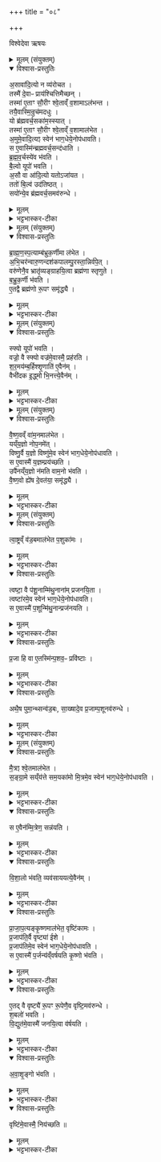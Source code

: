 +++
title = "०८"

+++

विश्वेदेवा ऋषयः


<details><summary>मूलम् (संयुक्तम्)</summary>

अ॒सावा॑दि॒त्यो न व्य॑रोचत॒ तस्मै॑ दे॒वाᳶ प्राय॑श्चित्तिमैच्छ॒न्तस्मा॑ ए॒ताꣳ सौ॒रीꣳ श्वे॒ताव्ँ व॒शामाऽल॑भन्त॒ तयै॒वास्मि॒न्रुच॑मदधु॒र्यो ब्र॑ह्मवर्च॒सका॑म॒स्स्यात्तस्मा॑ ए॒ताꣳ सौ॒रीꣳ श्वे॒ताव्ँ व॒शामाल॑भेता॒मुमे॒वादि॒त्यꣵ स्वेन॑ भाग॒धेये॒नोप॑धावति॒  स ए॒वास्मि॑न्ब्रह्मवर्च॒सन्द॑धाति ब्रह्मवर्च॒स्ये॑व भ॑वति बै॒ल्वो यूपो॑ भवत्य॒सौ (48)  वा आ॑दि॒त्यो यतोऽजा॑यत॒ ततो॑ बि॒ल्व॑ उद॑तिष्ठ॒थ्सयो॑न्ये॒व ब्र॑ह्मवर्च॒समव॑रुन्धे
</details>

<details open><summary>विश्वास-प्रस्तुतिः</summary>

अ॒सावा॑दि॒त्यो न व्य॑रोचत ।  
तस्मै॑ दे॒वाᳶ प्राय॑श्चित्तिमैच्छन् ।   
तस्मा॑ ए॒ताꣳ सौ॒रीꣳ श्वे॒ताव्ँ व॒शामाऽल॑भन्त ।  
तयै॒वास्मि॒न्रुच॑मदधुः ।  
यो  ब्र॑ह्मवर्च॒सका॑म॒स्स्यात् ।   
तस्मा॑ ए॒ताꣳ सौ॒रीꣳ श्वे॒ताव्ँ व॒शामाल॑भेत ।   
अ॒मुमे॒वादि॒त्यꣵ स्वेन॑ भाग॒धेये॒नोप॑धावति।  
स ए॒वास्मि॑न्ब्रह्मवर्च॒सन्द॑धाति ।   
ब्र॒ह्म॒व॒र्चस्ये॑व भ॑वति ।  
बै॒ल्वो यूपो॑ भवति ।  
अ॒सौ वा आ॑दि॒त्यो यतोऽजा॑यत ।   
ततो॑ बि॒ल्व॑ उद॑तिष्ठत् ।  
सयो॑न्ये॒व ब्र॑ह्मवर्च॒समव॑रुन्धे ।  
</details>

<details><summary>मूलम्</summary>

अ॒सावा॑दि॒त्यो न व्य॑रोचत ।  
तस्मै॑ दे॒वाᳶ प्राय॑श्चित्तिमैच्छन् ।   
तस्मा॑ ए॒ताꣳ सौ॒रीꣳ श्वे॒ताव्ँ व॒शामाऽल॑भन्त ।  
तयै॒वास्मि॒न्रुच॑मदधुः ।  
यो  ब्र॑ह्मवर्च॒सका॑म॒स्स्यात् ।   
तस्मा॑ ए॒ताꣳ सौ॒रीꣳ श्वे॒ताव्ँ व॒शामाल॑भेत ।   
अ॒मुमे॒वादि॒त्यꣵ स्वेन॑ भाग॒धेये॒नोप॑धावति।  
स ए॒वास्मि॑न्ब्रह्मवर्च॒सन्द॑धाति ।   
ब्र॒ह्म॒व॒र्चस्ये॑व भ॑वति ।  
बै॒ल्वो यूपो॑ भवति ।  
अ॒सौ वा आ॑दि॒त्यो यतोऽजा॑यत ।   
ततो॑ बि॒ल्व॑ उद॑तिष्ठत् ।  
सयो॑न्ये॒व ब्र॑ह्मवर्च॒समव॑रुन्धे ।  
</details>

<details><summary>भट्टभास्कर-टीका</summary>

1असावादित्य इत्यादि ॥ सौरीमिति । 'सूर्यतिष्यागत्स्य' इति यलोपः ॥
</details>



<details><summary>मूलम् (संयुक्तम्)</summary>

ब्राह्मणस्प॒त्याम्ब॑भ्रुक॒र्णीमा ल॑भेताभि॒चर॑न्वारु॒णन्दश॑कपालम्पु॒रस्ता॒न्निर्व॑पे॒द्वरु॑णेनै॒व भ्रातृ॑व्यङ्ग्राहयि॒त्वा ब्रह्म॑णा स्तृणुते बभ्रुक॒र्णी भ॑वत्ये॒तद्वै ब्रह्म॑णो रू॒पꣳ समृ॑द्ध्यै
</details>

<details open><summary>विश्वास-प्रस्तुतिः</summary>

ब्रा॒ह्म॒ण॒स्प॒त्याम्ब॑भ्रुक॒र्णीमा ल॑भेत ।  
अ॒भि॒चर॑न्वारु॒णन्दश॑कपालम्पु॒रस्ता॒न्निर्व॑पे॒त् ।   
वरु॑णेनै॒व भ्रातृ॑व्यङ्ग्राहयि॒त्वा ब्रह्म॑णा स्तृणुते ।  
ब॒भ्रु॒क॒र्णी  भ॑वति ।   
ए॒तद्वै ब्रह्म॑णो रू॒पꣳ समृ॑द्ध्यै ।  
</details>

<details><summary>मूलम्</summary>

ब्रा॒ह्म॒ण॒स्प॒त्याम्ब॑भ्रुक॒र्णीमा ल॑भेत ।  
अ॒भि॒चर॑न्वारु॒णन्दश॑कपालम्पु॒रस्ता॒न्निर्व॑पे॒त् ।   
वरु॑णेनै॒व भ्रातृ॑व्यङ्ग्राहयि॒त्वा ब्रह्म॑णा स्तृणुते ।  
ब॒भ्रु॒क॒र्णी  भ॑वति ।   
ए॒तद्वै ब्रह्म॑णो रू॒पꣳ समृ॑द्ध्यै ।  
</details>

<details><summary>भट्टभास्कर-टीका</summary>

2बभ्रुकर्णी कपिलश्यामकर्णी । 'नासिकोदर' इत्यादिना ङीष्, 'सतिशिष्टत्वात्तेन बहुव्रीहिस्वरो बाध्यते । ब्रह्मणा कर्मणा स्तृणुते छादयति हिनस्तीत्यर्थः ॥
</details>



<details><summary>मूलम् (संयुक्तम्)</summary>

स्फ्यो यूपो॑ भवति॒ वज्रो॒ वै स्फ्यो वज्र॑मे॒वास्मै॒ प्रह॑रति शर॒मय॑म्ब॒र्हिश्शृ॒णाति॑ (49) ए॒वैन॒व्ँवैभी॑दक इ॒द्ध्मो भि॒नत्त्ये॒वैनँ॑म् 
</details>

<details open><summary>विश्वास-प्रस्तुतिः</summary>

स्फ्यो यूपो॑ भवति ।   
वज्रो॒ वै स्फ्यो वज्र॑मे॒वास्मै॒ प्रह॑रति ।   
श॒र॒मय॑म्ब॒र्हिश्शृ॒णाति॑ ए॒वैन॑म् ।  
वैभी॑दक इ॒द्ध्मो भि॒नत्त्ये॒वैन॑म् ।
</details>

<details><summary>मूलम्</summary>

स्फ्यो यूपो॑ भवति ।   
वज्रो॒ वै स्फ्यो वज्र॑मे॒वास्मै॒ प्रह॑रति ।   
श॒र॒मय॑म्ब॒र्हिश्शृ॒णाति॑ ए॒वैन॑म् ।  
वैभी॑दक इ॒द्ध्मो भि॒नत्त्ये॒वैन॑म् ।
</details>

<details><summary>भट्टभास्कर-टीका</summary>

3स्फ्य इत्यादि ॥ व्याख्यातम् ॥

- स्फ्य इति ॥ स्फ्याकृतिर्यूपः कार्यः स्फ्य एव वा यूपः कार्यः । तदानीमन्येन स्फ्यकार्यं कुर्यात् ।
-  शरमयमिति । 'नित्यं वृद्धशिरादिभ्यः' इति विकारे मयट् । शरोपि पङ्कतृणविशेषः तत्पर्णमयं भवति । शॄ हिंसायाम्, 'पुंसि संज्ञायां घः' ।
-  वैभीदक इति । 'पलाशादिभ्यो वा' इत्यण् । विभीदकोऽक्षद्रुमः । विभिनत्तीति विभीदः, ततस्संज्ञायां कन्, पृषोदरादित्वाद्दीर्घत्वम् ॥
</details>



<details><summary>मूलम् (संयुक्तम्)</summary>

वैष्ण॒वव्ँ वा॑म॒नमाल॑भेत॒ यय्ँय॒ज्ञो नोप॒नमे॒द्विष्णु॒र्वै य॒ज्ञो विष्णु॑मे॒व स्वेन॑ भाग॒धेये॒नोप॑धावति॒ स ए॒वास्मै॑ य॒ज्ञम्प्रय॑च्छ॒त्युपै॑नय्ँय॒ज्ञो न॑मति वाम॒नो भ॑वति वैष्ण॒वो ह्ये॑ष दे॒वत॑या॒ समृ॑द्ध्यै  
</details>

<details open><summary>विश्वास-प्रस्तुतिः</summary>

वै॒ष्ण॒वव्ँ वा॑म॒नमाल॑भेत ।  
यय्ँय॒ज्ञो नोप॒नमे॑त् ।  
विष्णु॒र्वै य॒ज्ञो विष्णु॑मे॒व स्वेन॑ भाग॒धेये॒नोप॑धावति ।  
स ए॒वास्मै॑ य॒ज्ञम्प्रय॑च्छति ।   
उपै॑नय्ँय॒ज्ञो न॑मति वाम॒नो भ॑वति ।  
वै॒ष्ण॒वो  ह्ये॑ष दे॒वत॑या॒ समृ॑द्ध्यै ।   
</details>

<details><summary>मूलम्</summary>

वै॒ष्ण॒वव्ँ वा॑म॒नमाल॑भेत ।  
यय्ँय॒ज्ञो नोप॒नमे॑त् ।  
विष्णु॒र्वै य॒ज्ञो विष्णु॑मे॒व स्वेन॑ भाग॒धेये॒नोप॑धावति ।  
स ए॒वास्मै॑ य॒ज्ञम्प्रय॑च्छति ।   
उपै॑नय्ँय॒ज्ञो न॑मति वाम॒नो भ॑वति ।  
वै॒ष्ण॒वो  ह्ये॑ष दे॒वत॑या॒ समृ॑द्ध्यै ।   
</details>

<details><summary>भट्टभास्कर-टीका</summary>

4वामनो ह्रस्वाङ्गः । यं यज्ञ इति ॥ अनुष्ठातुं शक्तो न भवतीति । यज्ञो नित्यः यज्ञफलं वा यन्नोपगच्छति ॥
</details>



<details><summary>मूलम् (संयुक्तम्)</summary>

त्वा॒ष्ट्रव्ँ व॑ड॒बमाल॑भेत प॒शुका॑म॒स्त्वष्टा॒ वै प॑शू॒नाम्मि॑थु॒नाना॑म् (50)  प्र॒ज॒न॒यि॒ता त्वष्टा॑रमे॒व स्वेन॑ भाग॒धेये॒नोप॑धावति॒ स ए॒वास्मै॑ प॒शून्मि॑थु॒नान्प्रज॑नयति प्र॒जा हि वा ए॒तस्मि॑न्प॒शव॒ᳶ प्रवि॑ष्टा॒ अथै॒ष पुमा॒न्थ्सन्व॑ड॒बस्सा॒ख्षादे॒व प्र॒जाम्प॒शूनव॑रुन्धे 
</details>

<details open><summary>विश्वास-प्रस्तुतिः</summary>

त्वा॒ष्ट्रव्ँ व॑ड॒बमाल॑भेत प॒शुका॑मः ।  
</details>

<details><summary>मूलम्</summary>

त्वा॒ष्ट्रव्ँ व॑ड॒बमाल॑भेत प॒शुका॑मः ।  
</details>

<details><summary>भट्टभास्कर-टीका</summary>

5वडबमिति ॥ यं पुमांसं सन्तमारोहन्ति बडबामिव[सः]अविद्यमानस्त्रीगुणो वडबः ।
</details>

<details open><summary>विश्वास-प्रस्तुतिः</summary>

त्वष्टा॒ वै प॑शू॒नाम्मि॑थु॒नाना॑म् प्रजनयि॒ता ।  
त्वष्टा॑रमे॒व स्वेन॑ भाग॒धेये॒नोप॑धावति।  
स ए॒वास्मै॑ प॒शून्मि॑थु॒नान्प्रज॑नयति ।  
</details>

<details><summary>मूलम्</summary>

त्वष्टा॒ वै प॑शू॒नाम्मि॑थु॒नाना॑म् प्रजनयि॒ता ।  
त्वष्टा॑रमे॒व स्वेन॑ भाग॒धेये॒नोप॑धावति।  
स ए॒वास्मै॑ प॒शून्मि॑थु॒नान्प्रज॑नयति ।  
</details>

<details><summary>भट्टभास्कर-टीका</summary>

पशूनां तन्मिथुनानां च त्वष्टा प्रजनयिता ।
</details>

<details open><summary>विश्वास-प्रस्तुतिः</summary>

प्र॒जा हि वा ए॒तस्मि॑न्प॒शव॒ᳶ प्रवि॑ष्टाः ।
</details>

<details><summary>मूलम्</summary>

प्र॒जा हि वा ए॒तस्मि॑न्प॒शव॒ᳶ प्रवि॑ष्टाः ।
</details>

<details><summary>भट्टभास्कर-टीका</summary>

प्रजा हीति । प्रजाश्च पशवश्च एतस्मिन् प्रविष्टाः सूक्ष्मरूपेण यदैवम् ।
</details>

<details open><summary>विश्वास-प्रस्तुतिः</summary>

अथै॒ष पुमा॒न्थ्सन्व॑ड॒बः, सा॒ख्षादे॒व प्र॒जाम्प॒शूनव॑रुन्धे ।
</details>

<details><summary>मूलम्</summary>

अथै॒ष पुमा॒न्थ्सन्व॑ड॒बः, सा॒ख्षादे॒व प्र॒जाम्प॒शूनव॑रुन्धे ।
</details>

<details><summary>भट्टभास्कर-टीका</summary>

अथैवं सति एषोऽश्वः पुमान् सन् वडबो भवति तस्माद्वडबस्यालम्भनेन साक्षात् अव्यवधानेनैव प्रजाः पशूंश्चावरुन्धे ॥
</details>



<details><summary>मूलम् (संयुक्तम्)</summary>

मै॒त्रꣵ श्वे॒तमाल॑भेत सङ्ग्रा॒मे सय्ँय॑त्ते सम॒यका॑मो मि॒त्रमे॒व स्वेन॑ भाग॒धेये॒नोप॑धावति॒ स ए॒वैन॑म्मि॒त्रेण॒ सन्न॑यति (51) वि॒शा॒लो भ॑वति॒ व्यव॑साययत्ये॒वैन॑म्
</details>

<details open><summary>विश्वास-प्रस्तुतिः</summary>

मै॒त्रꣵ श्वे॒तमाल॑भेत ।  
स॒ङ्ग्रा॒मे सय्ँय॑त्ते सम॒यका॑मो मि॒त्रमे॒व स्वेन॑ भाग॒धेये॒नोप॑धावति ।  
</details>

<details><summary>मूलम्</summary>

मै॒त्रꣵ श्वे॒तमाल॑भेत ।  
स॒ङ्ग्रा॒मे सय्ँय॑त्ते सम॒यका॑मो मि॒त्रमे॒व स्वेन॑ भाग॒धेये॒नोप॑धावति ।  
</details>

<details><summary>भट्टभास्कर-टीका</summary>

6समयकाम इति ॥ आर्थीयैस्सुहृद्भिरैकमत्यं समयः । शत्रुभिस्सन्धिरित्यन्ये ।
</details>

<details open><summary>विश्वास-प्रस्तुतिः</summary>

स ए॒वैन॑म्मि॒त्रेण॒ सन्न॑यति ।  
</details>

<details><summary>मूलम्</summary>

स ए॒वैन॑म्मि॒त्रेण॒ सन्न॑यति ।  
</details>

<details><summary>भट्टभास्कर-टीका</summary>

सन्नयति संश्लेषयति ।
</details>

<details open><summary>विश्वास-प्रस्तुतिः</summary>

वि॒शा॒लो भ॑वति॒ व्यव॑साययत्ये॒वैन॑म् ।  
</details>

<details><summary>मूलम्</summary>

वि॒शा॒लो भ॑वति॒ व्यव॑साययत्ये॒वैन॑म् ।  
</details>

<details><summary>भट्टभास्कर-टीका</summary>

विशाल इति । विकटशृङ्गः । 'वेश्शालच्छङ्कटचौ' इति शालच् । व्यवसाययत्येवेति मित्रलाभेन कृतोद्योगमेनं करोति ॥
</details>

<details open><summary>विश्वास-प्रस्तुतिः</summary>

प्रा॒जा॒प॒त्यङ्कृ॒ष्णमाल॑भेत॒ वृष्टि॑कामः ।  
प्र॒जाप॑ति॒र्वै वृष्ट्या॑ ईशे ।  
प्र॒जाप॑तिमे॒व स्वेन॑ भाग॒धेये॒नोप॑धावति ।  
स ए॒वास्मै॑ प॒र्जन्य॑व्ँवर्षयति कृ॒ष्णो भ॑वति ।  
</details>

<details><summary>मूलम्</summary>

प्रा॒जा॒प॒त्यङ्कृ॒ष्णमाल॑भेत॒ वृष्टि॑कामः ।  
प्र॒जाप॑ति॒र्वै वृष्ट्या॑ ईशे ।  
प्र॒जाप॑तिमे॒व स्वेन॑ भाग॒धेये॒नोप॑धावति ।  
स ए॒वास्मै॑ प॒र्जन्य॑व्ँवर्षयति कृ॒ष्णो भ॑वति ।  
</details>

<details><summary>भट्टभास्कर-टीका</summary>

7ईशे इति ॥ 'लोपस्त आत्मनेपदेषु' इति तलोपः ॥
</details>

<details open><summary>विश्वास-प्रस्तुतिः</summary>

ए॒तद् वै वृष्ट्यै॑ रू॒पꣳ रू॒पेणै॒व वृष्टि॒मव॑रुन्धे ।  
श॒बलो॑ भवति ।  
वि॒द्युत॑मे॒वास्मै॑ जनयि॒त्वा व॑र्षयति ।  
</details>

<details><summary>मूलम्</summary>

ए॒तद् वै वृष्ट्यै॑ रू॒पꣳ रू॒पेणै॒व वृष्टि॒मव॑रुन्धे ।  
श॒बलो॑ भवति ।  
वि॒द्युत॑मे॒वास्मै॑ जनयि॒त्वा व॑र्षयति ।  
</details>

<details><summary>भट्टभास्कर-टीका</summary>

8शबलो हरितवर्णः । कृष्णश्वेतवर्ण इत्येके ।
</details>

<details open><summary>विश्वास-प्रस्तुतिः</summary>

अ॒वा॒शृ॒ङ्गो भ॑वति ।  
</details>

<details><summary>मूलम्</summary>

अ॒वा॒शृ॒ङ्गो भ॑वति ।  
</details>

<details><summary>भट्टभास्कर-टीका</summary>

अवाशृङ्गः अवनतशृङ्गः । छान्दसं दीर्घत्वम् । यद्वा - अवाक्छृङ्गः । छान्दसो वर्णलोपः, निरुदकादिर्द्रष्टव्यः ।
</details>

<details open><summary>विश्वास-प्रस्तुतिः</summary>

वृष्टि॑मे॒वास्मै॒ निय॑च्छति ॥   
</details>

<details><summary>मूलम्</summary>

वृष्टि॑मे॒वास्मै॒ निय॑च्छति ॥   
</details>

<details><summary>भट्टभास्कर-टीका</summary>

नियच्छति न्यक्पातयति ॥

इति द्वितीये प्रथमे अष्टमोनुवाकः ॥
</details>
